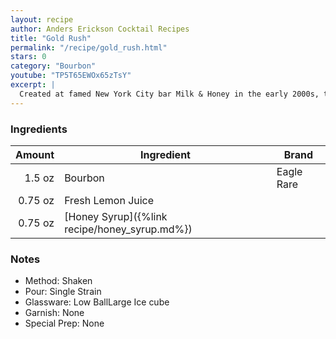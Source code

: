 ```yaml
---
layout: recipe
author: Anders Erickson Cocktail Recipes
title: "Gold Rush"
permalink: "/recipe/gold_rush.html"
stars: 0
category: "Bourbon"
youtube: "TP5T65EWOx65zTsY"
excerpt: |
  Created at famed New York City bar Milk & Honey in the early 2000s, this drink's combination of bourbon, lemon and honey became worldwide modern classic.
---
```


### Ingredients

|  Amount | Ingredient                                    | Brand      |
| ------: | --------------------------------------------- | ---------- |
|  1.5 oz | Bourbon                                       | Eagle Rare |
| 0.75 oz | Fresh Lemon Juice                             |
| 0.75 oz | [Honey Syrup]({%link recipe/honey_syrup.md%}) |

### Notes

- Method: Shaken
- Pour: Single Strain
- Glassware: Low BallLarge Ice cube
- Garnish: None
- Special Prep: None
